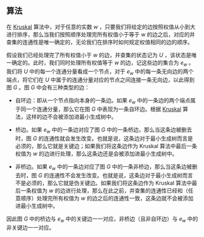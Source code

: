 <head>
<script type="text/x-mathjax-config">
  MathJax.Hub.Config({
    tex2jax: {
      inlineMath: [ ['$','$'], ["\\(","\\)"] ],
      processEscapes: true
    }
  });
</script>
<script src="https://cdn.mathjax.org/mathjax/latest/MathJax.js?config=TeX-AMS-MML_HTMLorMML" type="text/javascript"></script>
</head>
<a id="top"></a>

## 算法

在 [Kruskal](Kruskal.md) 算法中，对于任意的实数 $w$ ，只要我们将给定的边按照权值从小到大进行排序，那么当我们按照顺序处理完所有权值小于等于 $w$ 的边之后，对应的并查集的连通性是唯一确定的，无论我们在排序时如何规定权值相同的边的顺序。


假设我们已经处理完了所有权值小于 $w$ 的边，并查集的状态记为 $U$ ，该状态是唯一确定的。此时，我们同时处理所有权值等于 $w$ 的边，记这些边的集合为 ${e_w}$ 。我们将 $U$ 中的每一个连通分量看成一个节点，对于 ${e_w}$ 中的每一条无向边的两个端点，将它们在 $U$ 中属于的连通分量对应的节点之间连接一条无向边，以此得到图 $G$ 。图 $G$ 中会有三种类型的边：

* 自环边：即从一个节点指向本身的一条边。如果 ${e_w}$ 中的一条边的两个端点属于同一个连通分量，那么它在图 $G$ 中表现为一条自环边。根据 [Kruskal](Kruskal.md) 算法，这样的边不会被添加进最小生成树中。

* 桥边。如果 ${e_w}$ 中的一条边对应了图 $G$ 中的一条桥边，那么当这条边被删去时，图 $G$ 的连通性就会发生改变。也就是说，这条边对于最小生成树而言是必须的，那么它就是关键边；如果我们将这条边作为 Kruskal 算法中最后一条权值为 $w$ 的边进行处理，那么这条边还是会被添加进最小生成树中。

* 非桥边。如果 ${e_w}$ 中的一条边对应了图 $G$ 中的一条非桥边，那么当这条边被删去时，图 $G$ 的连通性不会发生改变。也就是说，这条边对于最小生成树而言不是必须的，那么它就是伪关键边。如果我们将这条边作为 Kruskal 算法中最后一条权值为 $w$ 的边进行处理，那么在此之前，并查集的连通性已经和（任意顺序）处理完所有权值为 $w$ 的边之后的连通性一致，这条边就不会被添加进最小生成树中。

因此图 $G$ 中的桥边与 ${e_w}$ 中的关键边一一对应，非桥边（且非自环边）与 ${e_w}$ 中的非关键边一一对应。